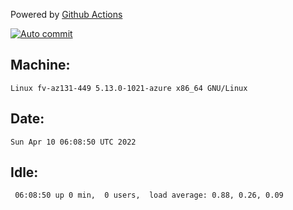 Powered by [Github Actions](https://github.com/features/actions)

[![Auto commit](https://github.com/gyfary/workstation/workflows/Auto%20commit/badge.svg)](https://github.com/gyfary/workstation/actions?query=workflow%3A%22Auto+commit%22)

## Machine:
```
Linux fv-az131-449 5.13.0-1021-azure x86_64 GNU/Linux
```
## Date:
```
Sun Apr 10 06:08:50 UTC 2022
```
## Idle:
```
 06:08:50 up 0 min,  0 users,  load average: 0.88, 0.26, 0.09
```
